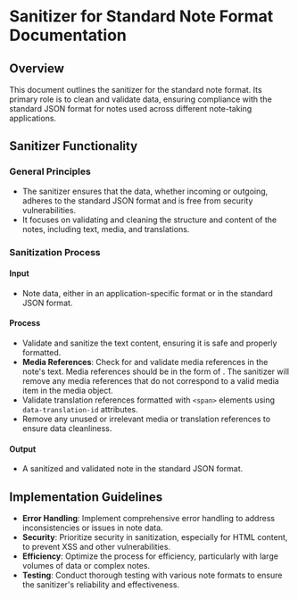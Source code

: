 # Sanitizer for Standard Note Format Documentation

## Overview
This document outlines the sanitizer for the standard note format. Its primary role is to clean and validate data, ensuring compliance with the standard JSON format for notes used across different note-taking applications.

## Sanitizer Functionality

### General Principles

- The sanitizer ensures that the data, whether incoming or outgoing, adheres to the standard JSON format and is free from security vulnerabilities.
- It focuses on validating and cleaning the structure and content of the notes, including text, media, and translations.

### Sanitization Process

#### Input
- Note data, either in an application-specific format or in the standard JSON format.

#### Process
- Validate and sanitize the text content, ensuring it is safe and properly formatted.
- **Media References**: Check for and validate media references in the note's text. Media references should be in the form of <span data-media-id="media_id"/>. The sanitizer will remove any media references that do not correspond to a valid media item in the media object.
- Validate translation references formatted with `<span>` elements using `data-translation-id` attributes.
- Remove any unused or irrelevant media or translation references to ensure data cleanliness.

#### Output
- A sanitized and validated note in the standard JSON format.

## Implementation Guidelines

- **Error Handling**: Implement comprehensive error handling to address inconsistencies or issues in note data.
- **Security**: Prioritize security in sanitization, especially for HTML content, to prevent XSS and other vulnerabilities.
- **Efficiency**: Optimize the process for efficiency, particularly with large volumes of data or complex notes.
- **Testing**: Conduct thorough testing with various note formats to ensure the sanitizer's reliability and effectiveness.
